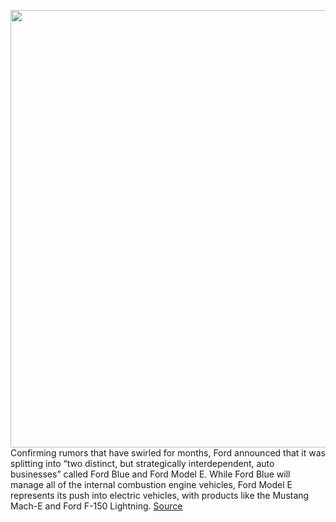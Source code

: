 <img src='https://cdn.vox-cdn.com/thumbor/4fFblpT1OwD2UGDlW17YHJFYWwc=/0x0:2040x1360/1200x800/filters:focal(857x517:1183x843)/cdn.vox-cdn.com/uploads/chorus_image/image/70569046/acastro_200406_1777_ford_0001.0.0.jpg' width='700px' /><br/>
Confirming rumors that have swirled for months, Ford announced that it was splitting into “two distinct, but strategically interdependent, auto businesses” called Ford Blue and Ford Model E. While Ford Blue will manage all of the internal combustion engine vehicles, Ford Model E represents its push into electric vehicles, with products like the Mustang Mach-E and Ford F-150 Lightning.
<a href='https://www.theverge.com/2022/3/2/22958002/ford-electric-cars-model-e-business-blue-doug-field-evs'> Source <a/>